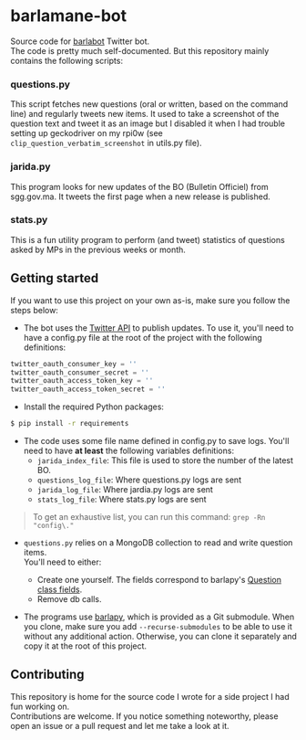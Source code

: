# barlamane-bot

Source code for [barlabot](https://twitter.com/barlabot) Twitter bot.\
The code is pretty much self-documented. But this repository mainly contains the following scripts:

### questions.py

This script fetches new questions (oral or written, based on the command line) and regularly tweets
new items.
It used to take a screenshot of the question text  and tweet it as an image but I disabled it when I had trouble setting up geckodriver on my rpi0w (see `clip_question_verbatim_screenshot` in utils.py file).

### jarida.py

This program looks for new updates of the BO (Bulletin Officiel) from sgg.gov.ma. It tweets the first page when a new release is published.

### stats.py

This is a fun utility program to perform (and tweet) statistics of questions asked by MPs in the previous weeks or month.

## Getting started

If you want to use this project on your own as-is, make sure you follow the steps below:

* The bot uses the [Twitter API](https://developers.twitter.com/) to publish updates. To use it, you'll need to have a config.py file at the root of the project with the following definitions:

```python
twitter_oauth_consumer_key = ''
twitter_oauth_consumer_secret = ''
twitter_oauth_access_token_key = ''
twitter_oauth_access_token_secret = ''
```

* Install the required Python packages:

```bash
$ pip install -r requirements
``` 

* The code uses some file name defined in config.py to save logs. You'll need to have **at least** the following variables definitions:
    * `jarida_index_file`: This file is used to store the number of the latest BO.
    * `questions_log_file`: Where questions.py logs are sent
    * `jarida_log_file`: Where jardia.py logs are sent
    * `stats_log_file`: Where stats.py logs are sent

> To get an exhaustive list, you can run this command: `grep -Rn "config\."` 

* `questions.py` relies on a MongoDB collection to read and write question items.\
You'll need to either:
    * Create one yourself. The fields correspond to barlapy's [Question class fields](https://github.com/openbarlamane/barlapy/blob/master/barlapy/question.py#L10).
    * Remove db calls.

* The programs use [barlapy](https://github.com/openbarlamane/barlapy), which is provided as a Git submodule.
When you clone, make sure you add `--recurse-submodules` to be able to use it without any additional action.
Otherwise, you can clone it separately and copy it at the root of this project.

## Contributing

This repository is home for the source code I wrote for a side project I had fun working on.\
Contributions are welcome. If you notice something noteworthy, please open an issue or a pull request and let me take a look at it.
